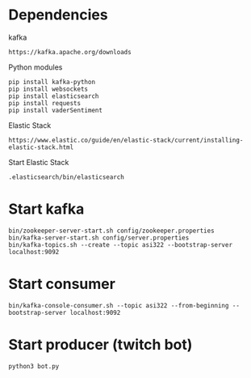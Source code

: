 Dependencies
============
kafka
```
https://kafka.apache.org/downloads
```
Python modules
```
pip install kafka-python
pip install websockets
pip install elasticsearch
pip install requests
pip install vaderSentiment
```
Elastic Stack
```
https://www.elastic.co/guide/en/elastic-stack/current/installing-elastic-stack.html
```

Start Elastic Stack
```
.elasticsearch/bin/elasticsearch
```

Start kafka
===========
```
bin/zookeeper-server-start.sh config/zookeeper.properties
bin/kafka-server-start.sh config/server.properties
bin/kafka-topics.sh --create --topic asi322 --bootstrap-server localhost:9092
```

Start consumer
==============
```
bin/kafka-console-consumer.sh --topic asi322 --from-beginning --bootstrap-server localhost:9092
```

Start producer (twitch bot)
===========================
```
python3 bot.py
```
